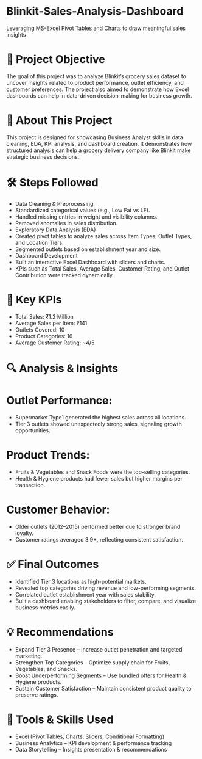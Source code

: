 # Blinkit-Sales-Analysis-Dashboard
Leveraging MS-Excel Pivot Tables and Charts to draw meaningful sales insights

# 🎯 Project Objective
The goal of this project was to analyze Blinkit’s grocery sales dataset to uncover insights related to product performance, outlet efficiency, and customer preferences. The project also aimed to demonstrate how Excel dashboards can help in data-driven decision-making for business growth.

# 📢 About This Project
This project is designed for showcasing Business Analyst skills in data cleaning, EDA, KPI analysis, and dashboard creation. It demonstrates how structured analysis can help a grocery delivery company like Blinkit make strategic business decisions.

# 🛠 Steps Followed
- Data Cleaning & Preprocessing
- Standardized categorical values (e.g., Low Fat vs LF).
- Handled missing entries in weight and visibility columns.
- Removed anomalies in sales distribution.
- Exploratory Data Analysis (EDA)
- Created pivot tables to analyze sales across Item Types, Outlet Types, and Location Tiers.
- Segmented outlets based on establishment year and size.
- Dashboard Development
- Built an interactive Excel Dashboard with slicers and charts.
- KPIs such as Total Sales, Average Sales, Customer Rating, and Outlet Contribution were tracked dynamically.

# 📌 Key KPIs
- Total Sales: ₹1.2 Million
- Average Sales per Item: ₹141
- Outlets Covered: 10
- Product Categories: 16
- Average Customer Rating: ~4/5

# 🔍 Analysis & Insights

# Outlet Performance:
- Supermarket Type1 generated the highest sales across all locations.
- Tier 3 outlets showed unexpectedly strong sales, signaling growth opportunities.

# Product Trends:
- Fruits & Vegetables and Snack Foods were the top-selling categories.
- Health & Hygiene products had fewer sales but higher margins per transaction.

# Customer Behavior:
- Older outlets (2012–2015) performed better due to stronger brand loyalty.
- Customer ratings averaged 3.9+, reflecting consistent satisfaction.

# ✅ Final Outcomes
- Identified Tier 3 locations as high-potential markets.
- Revealed top categories driving revenue and low-performing segments.
- Correlated outlet establishment year with sales stability.
- Built a dashboard enabling stakeholders to filter, compare, and visualize business metrics easily.

# 💡 Recommendations
- Expand Tier 3 Presence – Increase outlet penetration and targeted marketing.
- Strengthen Top Categories – Optimize supply chain for Fruits, Vegetables, and Snacks.
- Boost Underperforming Segments – Use bundled offers for Health & Hygiene products.
- Sustain Customer Satisfaction – Maintain consistent product quality to preserve ratings.


# 🚀 Tools & Skills Used
- Excel (Pivot Tables, Charts, Slicers, Conditional Formatting)
- Business Analytics – KPI development & performance tracking
- Data Storytelling – Insights presentation & recommendations

